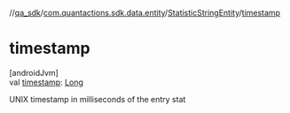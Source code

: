 //[qa_sdk](../../../index.md)/[com.quantactions.sdk.data.entity](../index.md)/[StatisticStringEntity](index.md)/[timestamp](timestamp.md)

# timestamp

[androidJvm]\
val [timestamp](timestamp.md): [Long](https://kotlinlang.org/api/latest/jvm/stdlib/kotlin/-long/index.html)

UNIX timestamp in milliseconds of the entry stat

